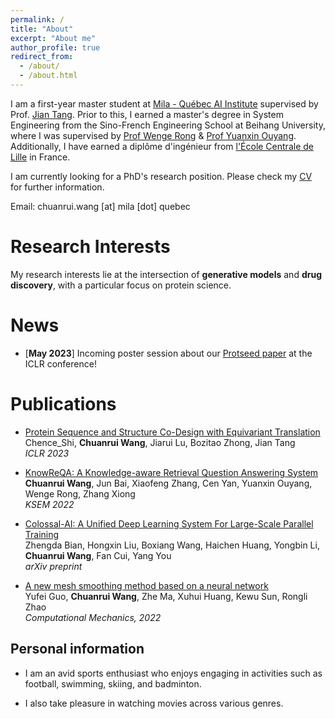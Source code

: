 ```yaml
---
permalink: /
title: "About"
excerpt: "About me"
author_profile: true
redirect_from: 
  - /about/
  - /about.html
---
```





<!-- [Github](https://github.com/wang-cr)    /    [Google Scholar](https://scholar.google.com/citations?user=QziSsnIAAAAJ&hl=en&oi=ao) -->


I am a first-year master student at [Mila - Québec AI Institute](https://mila.quebec/) supervised by Prof. [Jian Tang](https://jian-tang.com/). Prior to this, I earned a master's degree in System Engineering from the Sino-French Engineering School at Beihang University, where I was supervised by [Prof Wenge Rong](https://wgrong.github.io/) & [Prof Yuanxin Ouyang](http://scse.buaa.edu.cn/info/1078/7375.htm). Additionally, I have earned a diplôme d'ingénieur from [l'École Centrale de Lille](https://centralelille.fr/) in France. 

<!-- Additionally, I hold a general engineering diploma from École Centrale de Lille in France. -->

<!-- I was also a machine learning engineering intern at ByteDance Inc., where I worked on recommender systems under the supervision of Yitan Li.

My name is Chuanrui Wang, a Master's student at Beihang University. I am majoring in System Engineering and supervised by [Prof Wenge Rong](https://wgrong.github.io/) & [Prof Yuanxin Ouyang](http://scse.buaa.edu.cn/info/1078/7375.htm). 

During my undergraduate period in Beihang University, with an outstanding academic performance (rank 8th/120), I was selected to participate in an exchange program to l’Ecole Centrale de Lille in France and study there for 2 years. -->

I am currently looking for a PhD's research position. Please check my [CV](/files/CS.pdf) for further information.

Email: chuanrui.wang [at] mila [dot] quebec


Research Interests
======

My research interests lie at the intersection of **generative models** and **drug discovery**, with a particular focus on protein science.

<!-- **geometric deep learning**, **graph representation learning**, and . -->


News
=====

* \[**May 2023**] Incoming poster session about our [Protseed paper](https://openreview.net/pdf?id=pRCMXcfdihq) at the ICLR conference!




Publications
=====
* [Protein Sequence and Structure Co-Design with Equivariant Translation](https://arxiv.org/abs/2210.08761)\
Chence_Shi, **Chuanrui Wang**, Jiarui Lu, Bozitao Zhong, Jian Tang\
*ICLR 2023*

* [KnowReQA: A Knowledge-aware Retrieval Question Answering System](https://link.springer.com/chapter/10.1007/978-3-031-10983-6_54)\
**Chuanrui Wang**, Jun Bai, Xiaofeng Zhang, Cen Yan, Yuanxin Ouyang, Wenge Rong, Zhang Xiong\
*KSEM 2022*

* [Colossal-AI: A Unified Deep Learning System For Large-Scale Parallel Training](https://arxiv.org/abs/2110.14883)\
Zhengda Bian, Hongxin Liu, Boxiang Wang, Haichen Huang, Yongbin Li, **Chuanrui Wang**, Fan Cui, Yang You\
*arXiv preprint*

* [A new mesh smoothing method based on a neural network](https://link.springer.com/article/10.1007/s00466-021-02097-z)\
Yufei Guo, **Chuanrui Wang**, Zhe Ma, Xuhui Huang, Kewu Sun, Rongli Zhao\
*Computational Mechanics, 2022*

<!-- Awards
======

* \[2019] CSC scholarship

* \[2018] Scholarship of Excellent Undergraduates, Beihang University     top 2/115

* \[2015] Second Prize in Fengru Science & Technology Innovation Contest   top 5% -->



Personal information
------
* I am an avid sports enthusiast who enjoys engaging in activities such as football, swimming, skiing, and badminton.

* I also take pleasure in watching movies across various genres.
